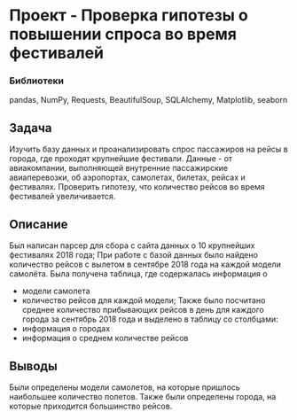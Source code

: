 # Проект - Проверка гипотезы о повышении спроса во время фестивалей

### Библиотеки
pandas, NumPy, Requests, BeautifulSoup, SQLAlchemy, Matplotlib, seaborn

## Задача
Изучить базу данных и проанализировать спрос пассажиров на рейсы в города, где проходят крупнейшие фестивали. Данные - от авиакомпании, выполняющей внутренние пассажирские авиаперевозки, об аэропортах, самолетах, билетах, рейсах и фестивалях. Проверить гипотезу, что количество рейсов во время фестивалей увеличивается.

## Описание
Был написан парсер для сбора с сайта данных о 10 крупнейших фестивалях 2018 года;
При работе с базой данных было найдено количество рейсов с вылетом в сентябре 2018 года на каждой модели самолёта. Была получена таблица, где содержалась информация о
- модели самолета
- количество рейсов для каждой модели;
Также было посчитано среднее количество прибывающих рейсов в день для каждого города за сентябрь 2018 года и выделено в таблицу со столбцами:
- информация о городах
- информация о среднем количестве рейсов


## Выводы
Были определены модели самолетов, на которые пришлось наибольшее количество полетов. Также были определены города, на которые приходится большинство рейсов. 
